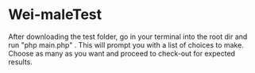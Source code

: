 # Wei-maleTest

After downloading the test folder, go in your terminal into the root dir and run "php main.php" .
This will prompt you with a list of choices to make.
Choose as many as you want and proceed to check-out for expected results.

